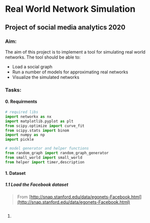 # Real World Network Simulation

## Project of social media analytics 2020

### Aim:

The aim of this project is to implement a tool for simulating real world networks. The tool should be able to:

- Load a social graph
- Run a number of models for approximating real networks
- Visualize the simulated networks

### Tasks:

#### 0. Requirments

```python
# required libs
import networkx as nx
import matplotlib.pyplot as plt
from scipy.optimize import curve_fit
from scipy.stats import binom
import numpy as np
import pickle

# model generator and helper functions
from random_graph import random_graph_generator
from small_world import small_world
from helper import timer,description
```

#### 1. Dataset

##### 1.1 Load the Facebook dataset

> From [http://snap.stanford.edu/data/egonets-Facebook.html](http://snap.stanford.edu/data/egonets-Facebook.html)

```python

```


1. 

